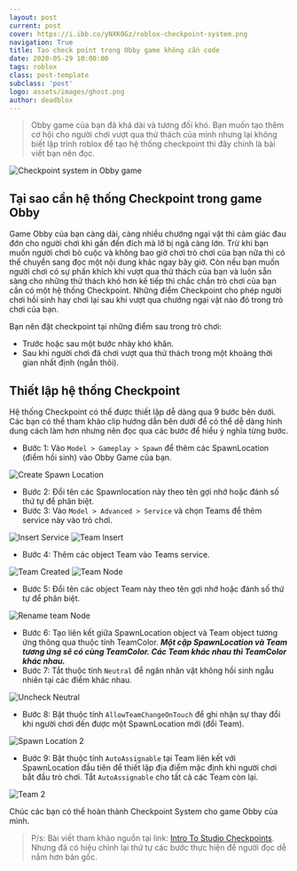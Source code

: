 ```yaml
---
layout: post
current: post
cover: https://i.ibb.co/yNXK0Gz/roblox-checkpoint-system.png
navigation: True
title: Tạo check point trong Obby game không cần code
date: 2020-05-29 10:00:00
tags: roblox
class: post-template
subclass: 'post'
logo: assets/images/ghost.png
author: deadblox
---
```


> Obby game của bạn đã khá dài và tương đối khó. Bạn muốn tạo thêm cơ hội cho người chơi vượt qua thử thách của mình nhưng lại không biết lập trình roblox để tạo hệ thống checkpoint thì đây chính là bài viết bạn nên đọc.

![Checkpoint system in Obby game](https://d5m0vnpvja3z4.cloudfront.net/assets/blt3e7206e889f15cd9/IntroToStudio_heroCheckpoints.jpg)

## Tại sao cần hệ thống Checkpoint trong game Obby

Game Obby của bạn càng dài, càng nhiều chướng ngại vật thì cảm giác đau đớn cho người chơi khi gần đến đích mà lỡ bị ngã càng lớn. Trừ khi bạn muốn người chơi bỏ cuộc và không bao giờ chơi trò chơi của bạn nữa thì có thể chuyển sang đọc một nội dung khác ngay bây giờ. Còn nếu bạn muốn người chơi có sự phấn khích khi vượt qua thử thách của bạn và luôn sẵn sàng cho những thử thách khó hơn kế tiếp thì chắc chắn trò chơi của bạn cần có một hệ thống Checkpoint. Những điểm Checkpoint cho phép người chơi hồi sinh hay chơi lại sau khi vượt qua chướng ngại vật nào đó trong trò chơi của bạn.

Bạn nên đặt checkpoint tại những điểm sau trong trò chơi:

* Trước hoặc sau một bước nhảy khó khăn.
* Sau khi người chơi đã chơi vượt qua thử thách trong một khoảng thời gian nhất định (ngắn thôi).

## Thiết lập hệ thống Checkpoint

Hệ thống Checkpoint có thể được thiết lập dễ dàng qua 9 bước bên dưới. Các bạn có thể tham khảo clip hướng dẫn bên dưới để có thể dễ dàng hình dung cách làm hơn nhưng nên đọc qua các bước để hiểu ý nghĩa từng bước.

* Bước 1: Vào `Model > Gameplay > Spawn` để thêm các SpawnLocation (điểm hồi sinh) vào Obby Game của bạn.

![Create Spawn Location](https://i.ibb.co/s1qrCcB/Create-Spawn-Location.png)

* Bước 2: Đổi tên các Spawnlocation này theo tên gợi nhớ hoặc đánh số thứ tự để phân biệt.
* Bước 3: Vào `Model > Advanced > Service` và chọn Teams để thêm service này vào trò chơi.

![Insert Service](https://education.roblox.com/assets/bltedebb583f329051d/InsertService_updated.png)
![Team Insert](https://education.roblox.com/assets/blt8bc404f2f5e44057/TeamsInsert_480x320.png)

* Bước 4: Thêm các object Team vào Teams service.

![Team Created](https://education.roblox.com/assets/bltbd896d173e656933/TeamsCreated_480x320.png)
![Team Node](https://education.roblox.com/assets/blt80f34b39a099bd8b/TeamNode_480x320.png)

* Bước 5: Đổi tên các object Team này theo tên gợi nhớ hoặc đánh số thứ tự để phân biệt.

![Rename team Node](https://education.roblox.com/assets/blt828bd7894d85edf6/RenameTeamNode_480x320.png)

* Bước 6: Tạo liên kết giữa SpawnLocation object và Team object tương ứng thông qua thuộc tính TeamColor.
_**Một cặp SpawnLocation và Team tương ứng sẽ có cùng TeamColor. Các Team khác nhau thì TeamColor khác nhau.**_
* Bước 7: Tắt thuộc tính `Neutral` để ngăn nhân vật không hồi sinh ngẫu nhiên tại các điểm khác nhau.

![Uncheck Neutral](https://education.roblox.com/assets/blt2b5a63b09215b9d7/UncheckNeutral_480x320.png)

* Bước 8: Bật thuộc tính `AllowTeamChangeOnTouch` để ghi nhận sự thay đổi khi người chơi đến được một SpawnLocation mới (đổi Team).

![Spawn Location 2](https://education.roblox.com/assets/blt579cbd9c74250daf/SpawnLocation2_480x320.png)

* Bước 9: Bật thuộc tính `AutoAssignable` tại Team liên kết với SpawnLocation đầu tiên để thiết lập địa điểm mặc định khi người chơi bắt đầu trò chơi. Tắt `AutoAssignable` cho tất cả các Team còn lại.

![Team 2](https://education.roblox.com/assets/blt21a6db7158c8fd2d/Team2_480x320.png)

Chúc các bạn có thể hoàn thành Checkpoint System cho game Obby của mình.

> P/s: Bài viết tham khảo nguồn tại link: [Intro To Studio Checkpoints](https://education.roblox.com/en-us/resources/intro-to-studio-checkpoints). Nhưng đã có hiệu chỉnh lại thứ tự các bước thực hiện để người đọc dễ nắm hơn bản gốc.